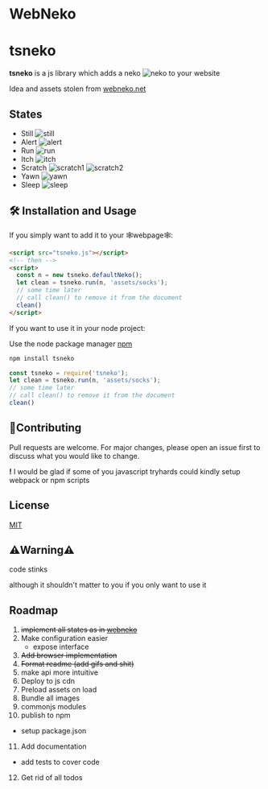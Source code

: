 # WebNeko


# tsneko

**tsneko** is a js library which adds a neko ![neko](https://i.imgur.com/2Q9Nhj0.gif) to your website

Idea and assets stolen from [webneko.net](https://webneko.net/)

## States
* Still ![still](https://i.imgur.com/ixYXHSM.gif)
* Alert ![alert](https://i.imgur.com/2Q9Nhj0.gif)
* Run ![run](https://i.imgur.com/qRQA28H.gif)
* Itch ![itch](https://i.imgur.com/oWLmyXq.gif)
* Scratch ![scratch1](https://i.imgur.com/OsKf8R3.gif) ![scratch2](https://i.imgur.com/1afy1GF.gif)
* Yawn ![yawn](https://i.imgur.com/HStNSdN.gif)
* Sleep ![sleep](https://i.imgur.com/oFRAKC4.gif)

## 🛠️ Installation and Usage 

If you simply want to add it to your 🕸️webpage🕸️:

```html
<script src="tsneko.js"></script>
<!-- then -->
<script>
  const n = new tsneko.defaultNeko();
  let clean = tsneko.run(n, 'assets/socks');
  // some time later
  // call clean() to remove it from the document
  clean()
</script>
```


If you want to use it in your node project:

Use the node package manager [npm](https://www.npmjs.com/)

```bash
npm install tsneko
```
```javascript
const tsneko = require('tsneko');
let clean = tsneko.run(n, 'assets/socks');
// some time later
// call clean() to remove it from the document
clean()
```


## 🎉Contributing
Pull requests are welcome. For major changes, please open an issue first to discuss what you would like to change.

**!** I would be glad if some of you javascript tryhards could kindly setup webpack or npm scripts

## License
[MIT](https://choosealicense.com/licenses/mit/)

## ⚠️Warning⚠️
code stinks

although it shouldn't matter to you if you only want to use it

## Roadmap
1. <del>implement all states as in [webneko](https://webneko.net/)</del>
2. Make configuration easier
   *  expose interface
3. <del>Add browser implementation</del>
4. <del>Format readme (add gifs and shit)</del>
5. make api more intuitive
6. Deploy to js cdn
7. Preload assets on load
8. Bundle all images
9. commonjs modules
10. publish to npm
   * setup package.json
11. Add documentation
   * add tests to cover code
12. Get rid of all todos
